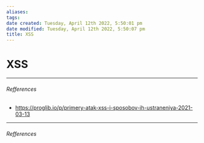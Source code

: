 ```yaml
---
aliases: 
tags: 
date created: Tuesday, April 12th 2022, 5:50:01 pm
date modified: Tuesday, April 12th 2022, 5:50:07 pm
title: XSS
---
```


# XSS

---

###### Refferences

- https://proglib.io/p/primery-atak-xss-i-sposobov-ih-ustraneniya-2021-03-13


---

###### Refferences
